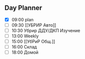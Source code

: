## Day Planner
- [x] 09:00 plan 
- [ ] 09:30 [[УБРИР Авто]]
- [ ] 10:30 Убрир ДДУ/ДКП Изучение 
- [ ] 13:00 Weekly 
- [ ] 15:00 [[УбРиР Общ.]]
- [ ] 16:00 Склад 
- [ ] 18:00 Домой 